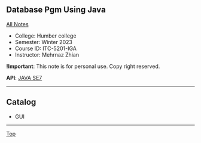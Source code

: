 ## Database Pgm Using Java

[All Notes](../../index.md)

- College: Humber college
- Semester: Winter 2023
- Course ID: ITC-5201-IGA
- Instructor: Mehrnaz Zhian

**!Important**: This note is for personal use. Copy right reserved.

**API**: [JAVA SE7](https://docs.oracle.com/javase/7/docs/api/)

---

## Catalog

- GUI


---

[Top](#database-pgm-using-java)
